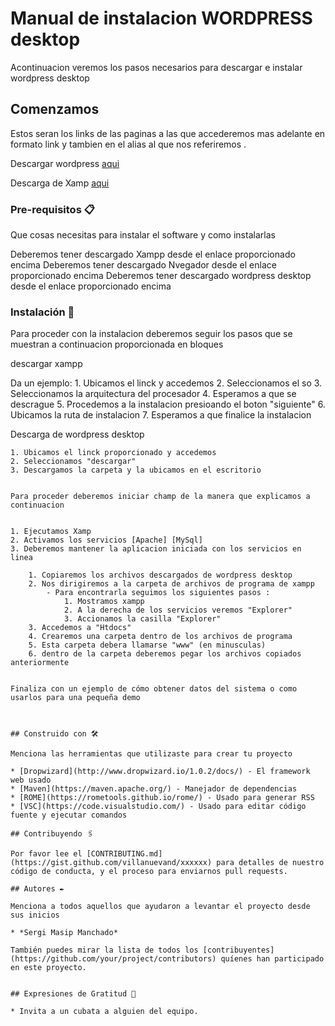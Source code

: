 # Manual de instalacion WORDPRESS desktop

Acontinuacion veremos los pasos necesarios para descargar e instalar wordpress desktop

## Comenzamos

Estos seran los links de las paginas a las que accederemos mas adelante en formato link y tambien en el alias al que nos referiremos .

Descargar wordpress [aqui](https://wordpress.org/)

Descarga de Xamp [aqui](https://www.apachefriends.org/es/download.html)

### Pre-requisitos 📋

Que cosas necesitas para instalar el software y como instalarlas


Deberemos tener descargado Xampp desde el enlace proporcionado encima
Deberemos tener descargado Nvegador desde el enlace proporcionado encima
Deberemos tener descargado wordpress desktop desde el enlace proporcionado encima



### Instalación 🔧

Para proceder con la instalacion deberemos seguir los pasos que se muestran a continuacion proporcionada en bloques 

descargar xampp


Da un ejemplo:
    1. Ubicamos el linck y accedemos 
    2. Seleccionamos el so
    3. Seleccionamos la arquitectura del procesador
    4. Esperamos a que se descrague 
    5. Procedemos a la instalacion presioando el boton "siguiente"
    6. Ubicamos la ruta de instalacion 
    7. Esperamos a que finalice la instalacion

Descarga de wordpress desktop


    1. Ubicamos el linck proporcionado y accedemos
    2. Seleccionamos "descargar"
    3. Descargamos la carpeta y la ubicamos en el escritorio


    Para proceder deberemos iniciar champ de la manera que explicamos a continuacion


    1. Ejecutamos Xamp 
    2. Activamos los servicios [Apache] [MySql]
    3. Deberemos mantener la aplicacion iniciada con los servicios en linea


```
    1. Copiaremos los archivos descargados de wordpress desktop
    2. Nos dirigiremos a la carpeta de archivos de programa de xampp
        - Para encontrarla seguimos los siguientes pasos :
            1. Mostramos xampp
            2. A la derecha de los servicios veremos "Explorer"
            3. Accionamos la casilla "Explorer"
    3. Accedemos a "Htdocs"
    4. Crearemos una carpeta dentro de los archivos de programa 
    5. Esta carpeta debera llamarse "www" (en minusculas)
    6. dentro de la carpeta deberemos pegar los archivos copiados anteriormente


Finaliza con un ejemplo de cómo obtener datos del sistema o como usarlos para una pequeña demo



## Construido con 🛠️

Menciona las herramientas que utilizaste para crear tu proyecto

* [Dropwizard](http://www.dropwizard.io/1.0.2/docs/) - El framework web usado
* [Maven](https://maven.apache.org/) - Manejador de dependencias
* [ROME](https://rometools.github.io/rome/) - Usado para generar RSS
* [VSC](https://code.visualstudio.com/) - Usado para editar código fuente y ejecutar comandos

## Contribuyendo 🖇️

Por favor lee el [CONTRIBUTING.md](https://gist.github.com/villanuevand/xxxxxx) para detalles de nuestro código de conducta, y el proceso para enviarnos pull requests.

## Autores ✒️

Menciona a todos aquellos que ayudaron a levantar el proyecto desde sus inicios

* *Sergi Masip Manchado*

También puedes mirar la lista de todos los [contribuyentes](https://github.com/your/project/contributors) quíenes han participado en este proyecto. 


## Expresiones de Gratitud 🎁

* Invita a un cubata a alguien del equipo. 
